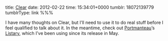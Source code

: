 title: [Clear](http://www.realmacsoftware.com/clear/)
date: 2012-02-22
time: 15:34:01+0000
tumblr: 18072139779
tumblrType: link
%%%

I have many thoughts on Clear, but I’ll need to use it to do real stuff before I feel qualified to talk about it. In the meantime, check out [Portmanteau](http://byportmanteau.com/)’s [Listary](http://listaryapp.com/), which I’ve been using since its release in May.
